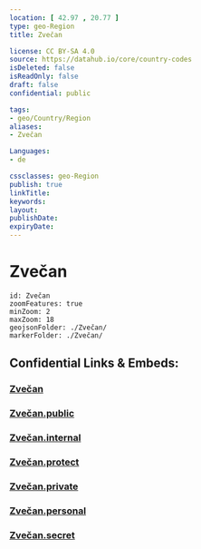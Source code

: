 ```yaml
---
location: [ 42.97 , 20.77 ] 
type: geo-Region
title: Zvečan

license: CC BY-SA 4.0
source: https://datahub.io/core/country-codes
isDeleted: false
isReadOnly: false
draft: false
confidential: public

tags:
- geo/Country/Region
aliases:
- Zvečan

Languages:
- de

cssclasses: geo-Region
publish: true
linkTitle: 
keywords: 
layout: 
publishDate: 
expiryDate: 
---
```


# Zvečan

```leaflet
id: Zvečan
zoomFeatures: true 
minZoom: 2 
maxZoom: 18
geojsonFolder: ./Zvečan/
markerFolder: ./Zvečan/
```


## Confidential Links & Embeds: 

### [Zvečan](/_Standards/Earth/Continent/Europe/Europe~South/Kosovo/districts~Kosovo/Kosovska_Mitrovica/counties~Kosovska_Mitrovica/Zvečan.md) 

### [Zvečan.public](/_public/Earth/Continent/Europe/Europe~South/Kosovo/districts~Kosovo/Kosovska_Mitrovica/counties~Kosovska_Mitrovica/Zvečan.public.md) 

### [Zvečan.internal](/_internal/Earth/Continent/Europe/Europe~South/Kosovo/districts~Kosovo/Kosovska_Mitrovica/counties~Kosovska_Mitrovica/Zvečan.internal.md) 

### [Zvečan.protect](/_protect/Earth/Continent/Europe/Europe~South/Kosovo/districts~Kosovo/Kosovska_Mitrovica/counties~Kosovska_Mitrovica/Zvečan.protect.md) 

### [Zvečan.private](/_private/Earth/Continent/Europe/Europe~South/Kosovo/districts~Kosovo/Kosovska_Mitrovica/counties~Kosovska_Mitrovica/Zvečan.private.md) 

### [Zvečan.personal](/_personal/Earth/Continent/Europe/Europe~South/Kosovo/districts~Kosovo/Kosovska_Mitrovica/counties~Kosovska_Mitrovica/Zvečan.personal.md) 

### [Zvečan.secret](/_secret/Earth/Continent/Europe/Europe~South/Kosovo/districts~Kosovo/Kosovska_Mitrovica/counties~Kosovska_Mitrovica/Zvečan.secret.md)

